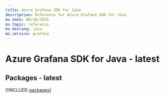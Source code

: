 ```yaml
---
title: Azure Grafana SDK for Java
description: Reference for Azure Grafana SDK for Java
ms.date: 06/30/2025
ms.topic: reference
ms.devlang: java
ms.service: grafana
---
```

# Azure Grafana SDK for Java - latest
## Packages - latest
[!INCLUDE [packages](grafana-index.md)]